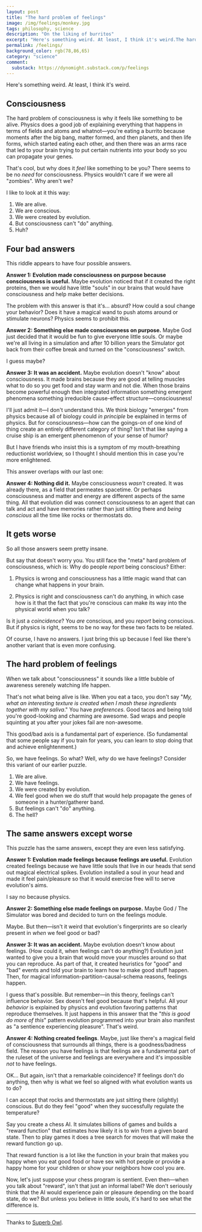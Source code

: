 ```yaml
---
layout: post
title: "The hard problem of feelings"
image: /img/feelings/monkey.jpg
tags: philosophy, science
description: "On the liking of burritos"
excerpt: "Here's something weird. At least, I think it's weird.The hard problem of consciousness is why it feels like something to be alive. Physics does a good job of explaining everything that happens in terms of fields and atoms and whatnot—you're eating a burrito because moments after the big bang, matter formed, and then planets, and then life forms, which started eating each other, and then was an arms race that led to your brain trying to put certain nutrients into your body so you can propagate your genes."
permalink: /feelings/
background_color: rgb(78,86,65)
category: "science"
comment:
  substack: https://dynomight.substack.com/p/feelings
---
```


Here's something weird. At least, I think it's weird.

## Consciousness

The hard problem of consciousness is why it feels like something to be alive. Physics does a good job of explaining everything that happens in terms of fields and atoms and whatnot—you're eating a burrito because moments after the big bang, matter formed, and then planets, and then life forms, which started eating each other, and then there was an arms race that led to your brain trying to put certain nutrients into your body so you can propagate your genes.

That's cool, but why does it *feel* like something to be you? There seems to be no *need* for consciousness. Physics wouldn't care if we were all "zombies". Why aren't we?

I like to look at it this way:

1. We are alive.
2. We are conscious.
3. We were created by evolution.
4. But consciousness can't "do" anything.
5. Huh?

## Four bad answers

This riddle appears to have four possible answers.

**Answer 1: Evolution made consciousness on purpose because consciousness is useful.** Maybe evolution noticed that if it created the right proteins, then we would have little "souls" in our brains that would have consciousness and help make better decisions.


The problem with this answer is that it's... absurd? How could a soul change your behavior? Does it have a magical wand to push atoms around or stimulate neurons? Physics seems to prohibit this.

**Answer 2: Something else made consciousness on purpose.** Maybe God just decided that it would be fun to give everyone little souls. Or maybe we're all living in a simulation and after 10 billion years the Simulator got back from their coffee break and turned on the "consciousness" switch.

I guess maybe?

**Answer 3: It was an accident.** Maybe evolution doesn't "know" about consciousness. It made brains because they are good at telling muscles what to do so you get food and stay warm and not die. When those brains become powerful enough then integrated information something emergent phenomena something irreducible cause-effect structure—consciousness!

I'll just admit it—I don't understand this. We think biology "emerges" from physics because all of biology could *in principle* be explained in terms of physics. But for consciousness—how can the goings-on of one kind of thing create an entirely different category of thing? Isn't that like saying a cruise ship is an emergent phenomenon of your sense of humor?

But I have friends who insist this is a symptom of my mouth-breathing reductionist worldview, so I thought I should mention this in case you're more enlightened.

This answer overlaps with our last one:

**Answer 4: Nothing did it.** Maybe consciousness *wasn't* created. It was already there, as a field that permeates spacetime. Or perhaps consciousness and matter and energy are different aspects of the same thing. All that evolution did was connect consciousness to an agent that can talk and act and have memories rather than just sitting there and *being conscious* all the time like rocks or thermostats do.

## It gets worse

So all those answers seem pretty insane.

But say that doesn't worry you. You still face the "meta" hard problem of consciousness, which is: Why do people *report* being conscious? Either:

1. Physics is wrong and consciousness has a little magic wand that can change what happens in your brain.

2. Physics is right and consciousness can't do anything, in which case how is it that the fact that you're conscious can make its way into the physical world when you talk?

Is it just a *coincidence*? You *are* conscious, and you *report* being conscious. But if physics is right, seems to be no way for these two facts to be related.

Of course, I have no answers. I just bring this up because I feel like there's another variant that is even more confusing.

## The hard problem of feelings

When we talk about "consciousness" it sounds like a little bubble of awareness serenely watching life happen.

That's not what being alive is like. When you eat a taco, you don't say "*My, what an interesting texture is created when I mash these ingredients together with my saliva*." You have *preferences*. Good tacos and being told you're good-looking and charming are awesome. Sad wraps and people squinting at you after your jokes fail are non-awesome.

This good/bad axis is a fundamental part of experience. (So fundamental that some people say if you train for years, you can learn to stop doing that and achieve enlightenment.)

So, we have feelings. So what? Well, *why* do we have feelings? Consider this variant of our earlier puzzle.

1. We are alive.
2. We have feelings.
3. We were created by evolution.
4. We feel good when we do stuff that would help propagate the genes of someone in a hunter/gatherer band.
5. But feelings can't "do" anything.
6. The hell?

## The same answers except worse

This puzzle has the same answers, except they are even less satisfying.

**Answer 1: Evolution made feelings because feelings are useful.** Evolution created feelings because we have little souls that live in our heads that send out magical electrical spikes. Evolution installed a soul in your head and made it feel pain/pleasure so that it would exercise free will to serve evolution's aims.

I say no because physics.

**Answer 2: Something else made feelings on purpose.** Maybe God / The Simulator was bored and decided to turn on the feelings module.

Maybe. But then—isn't it weird that evolution's fingerprints are so clearly present in *when* we feel good or bad?

**Answer 3: It was an accident.** Maybe evolution doesn't know about feelings. (How could it, when feelings can't do anything?) Evolution just wanted to give you a brain that would move your muscles around so that you can reproduce. As part of that, it created heuristics for "good" and "bad" events and told your brain to learn how to make good stuff happen. Then, for magical information-partition-causal-schema reasons, feelings happen.

I guess that's possible. But remember—in this theory, feelings can't influence behavior. Sex doesn't feel good because that's helpful. All your *behavior* is explained by physics and evolution favoring patterns that reproduce themselves. It just happens in this answer that the "*this is good do more of this*" pattern evolution programmed into your brain also manifest as "a sentience experiencing pleasure". That's weird.

**Answer 4: Nothing created feelings**. Maybe, just like there's a magical field of consciousness that surrounds all things, there is a goodness/badness field. The reason you have feelings is that feelings are a fundamental part of the ruleset of the universe and feelings are everywhere and it's impossible *not* to have feelings.

OK... But again, isn't that a remarkable coincidence? If feelings don't do anything, then why is what we feel so aligned with what evolution wants us to do?

I can accept that rocks and thermostats are just sitting there (slightly) conscious. But do they feel "good" when they successfully regulate the temperature?

Say you create a chess AI. It simulates billions of games and builds a "reward function" that estimates how likely it is to win from a given board state. Then to play games it does a tree search for moves that will make the reward function go up.

That reward function is a lot like the function in your brain that makes you happy when you eat good food or have sex with hot people or provide a happy home for your children or show your neighbors how cool you are.

Now, let's just suppose your chess program is sentient. Even then—when you talk about "reward", isn't that just an informal label?  We don't seriously think that the AI would experience pain or pleasure depending on the board state, do we? But unless you believe in little souls, it's hard to see what the difference is.

---

Thanks to [Superb Owl](https://superbowl.substack.com/).

